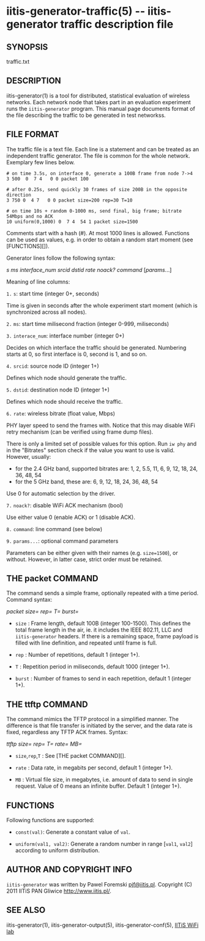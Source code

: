 iitis-generator-traffic(5) -- iitis-generator traffic description file
======================================================================

## SYNOPSIS

traffic.txt

## DESCRIPTION

iitis-generator(1) is a tool for distributed, statistical evaluation of wireless networks. Each
network node that takes part in an evaluation experiment runs the `iitis-generator` program. This
manual page documents format of the file describing the traffic to be generated in test networkss.

## FILE FORMAT

The traffic file is a text file. Each line is a statement and can be treated as an independent
traffic generator. The file is common for the whole network. Exemplary few lines below.

	# on time 3.5s, on interface 0, generate a 100B frame from node 7->4
	3 500  0  7 4   0 0 packet 100
	
	# after 0.25s, send quickly 30 frames of size 200B in the opposite direction
	3 750 0  4 7   0 0 packet size=200 rep=30 T=10
	
	# on time 10s + random 0-1000 ms, send final, big frame; bitrate 54Mbps and no ACK
	10 uniform(0,1000) 0  7 4  54 1 packet size=1500

Comments start with a hash (#). At most 1000 lines is allowed. Functions can be used as values, e.g.
in order to obtain a random start moment (see [FUNCTIONS][]).

Generator lines follow the following syntax:

  *s* *ms* *interface_num* *srcid* *dstid* *rate* *noack?* *command* [*params*...]

Meaning of line columns:

`1.` `s`: start time (integer 0+, seconds)

Time is given in seconds after the whole experiment start moment (which is synchronized across
all nodes).

`2.` `ms`: start time milisecond fraction (integer 0-999, miliseconds)

`3.` `interace_num`: interface number (integer 0+)

Decides on which interface the traffic should be generated. Numbering starts at 0, so first
interface is 0, second is 1, and so on.

`4.` `srcid`: source node ID (integer 1+)

Defines which node should generate the traffic.

`5.` `dstid`: destination node ID (integer 1+)

Defines which node should receive the traffic.

`6.` `rate`: wireless bitrate (float value, Mbps)

PHY layer speed to send the frames with. Notice that this may disable WiFi retry mechanism (can be
verified using frame dump files).

There is only a limited set of possible values for this option. Run `iw phy` and in the
"Bitrates" section check if the value you want to use is valid. However, usually:

  * for the 2.4 GHz band, supported bitrates are: 1, 2, 5.5, 11, 6, 9, 12, 18, 24, 36, 48, 54
  * for the 5 GHz band, these are: 6, 9, 12, 18, 24, 36, 48, 54

Use 0 for automatic selection by the driver.

`7.` `noack?`: disable WiFi ACK mechanism (bool)

Use either value 0 (enable ACK) or 1 (disable ACK).

`8.` `command`: line command (see below)

`9.` `params...`: optional command parameters

Parameters can be either given with their names (e.g. `size=1500`), or without. However, in latter
case, strict order must be retained.

## THE packet COMMAND

The command sends a simple frame, optionally repeated with a time period. Command syntax:

  *packet* *size=* *rep=* *T=* *burst=*

  * `size` :
  Frame length, default 100B (integer 100-1500).
  This defines the total frame length in the air, ie. it includes the IEEE 802.11, LLC and
  `iitis-generator` headers. If there is a remaining space, frame payload is filled with line
  definition, and repeated until frame is full.

  * `rep` :
  Number of repetitions, default 1 (integer 1+).

  * `T` :
  Repetition period in miliseconds, default 1000 (integer 1+).

  * `burst` :
  Number of frames to send in each repetition, default 1 (integer 1+).

## THE ttftp COMMAND

The command mimics the TFTP protocol in a simplified manner. The difference is that file transfer is
initiated by the server, and the data rate is fixed, regardless any TFTP ACK frames. Syntax:

  *ttftp* *size=* *rep=* *T=* *rate=* *MB=*

  * `size`,`rep`,`T` :
  See [THE packet COMMAND][].

  * `rate` :
  Data rate, in megabits per second, default 1 (integer 1+).

  * `MB` :
  Virtual file size, in megabytes, i.e. amount of data to send in single request. Value of 0 means
  an infinite buffer. Default 1 (integer 1+).

## FUNCTIONS

Following functions are supported:

  * `const(val)`:
  Generate a constant value of `val`.

  * `uniform(val1, val2)`:
  Generate a random number in range [`val1`, `val2`] according to uniform distribution.

## AUTHOR AND COPYRIGHT INFO

`iitis-generator` was written by Pawel Foremski <pjf@iitis.pl>. Copyright (C) 2011 IITiS PAN Gliwice
<http://www.iitis.pl/>.

## SEE ALSO

iitis-generator(1), iitis-generator-output(5), iitis-generator-conf(5), [IITiS WiFi
lab](https://sites.google.com/site/iitiswifilab/)
